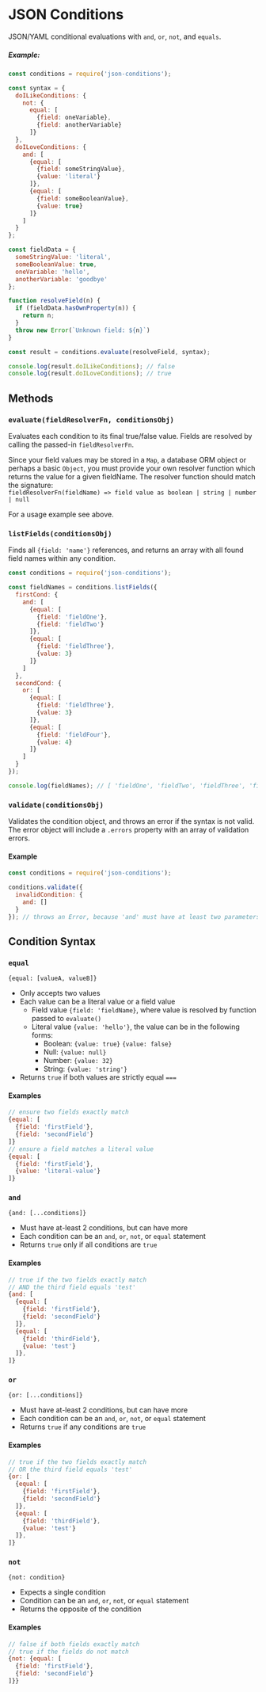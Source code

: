 # JSON Conditions
JSON/YAML conditional evaluations with `and`, `or`, `not`, and `equals`.

##### Example:

```js
const conditions = require('json-conditions');

const syntax = {
  doILikeConditions: {
    not: {
      equal: [
        {field: oneVariable},
        {field: anotherVariable}
      ]}
  },
  doILoveConditions: {
    and: [
      {equal: [
        {field: someStringValue},
        {value: 'literal'}
      ]},
      {equal: [
        {field: someBooleanValue},
        {value: true}
      ]}
    ]
  }
};

const fieldData = {
  someStringValue: 'literal',
  someBooleanValue: true,
  oneVariable: 'hello',
  anotherVariable: 'goodbye'
};

function resolveField(n) {
  if (fieldData.hasOwnProperty(n)) {
    return n;
  }
  throw new Error(`Unknown field: ${n}`)
}

const result = conditions.evaluate(resolveField, syntax);

console.log(result.doILikeConditions); // false
console.log(result.doILoveConditions); // true
```

## Methods
### `evaluate(fieldResolverFn, conditionsObj)`
Evaluates each condition to its final true/false value. Fields are resolved by calling the passed-in `fieldResolverFn`.

Since your field values may be stored in a `Map`, a database ORM object or perhaps a basic `Object`,
you must provide your own resolver function which returns the value for a given fieldName. The resolver function should match the signature:  
`fieldResolverFn(fieldName) => field value as boolean | string | number | null`

For a usage example see above.

### `listFields(conditionsObj)`
Finds all `{field: 'name'}` references, and returns an array with all found field names within any
condition.

```js
const conditions = require('json-conditions');

const fieldNames = conditions.listFields({
  firstCond: {
    and: [
      {equal: [
        {field: 'fieldOne'},
        {field: 'fieldTwo'}
      ]},
      {equal: [
        {field: 'fieldThree'},
        {value: 3}
      ]}
    ]
  },
  secondCond: {
    or: [
      {equal: [
        {field: 'fieldThree'},
        {value: 3}
      ]},
      {equal: [
        {field: 'fieldFour'},
        {value: 4}
      ]}
    ]
  }
});

console.log(fieldNames); // [ 'fieldOne', 'fieldTwo', 'fieldThree', 'fieldFour' ]
```

### `validate(conditionsObj)`
Validates the condition object, and throws an error if the syntax is not valid.
The error object will include a `.errors` property with an array of validation errors.

#### Example
```js
const conditions = require('json-conditions');

conditions.validate({
  invalidCondition: {
    and: []
  }
}); // throws an Error, because 'and' must have at least two parameters
```

## Condition Syntax
### `equal`
`{equal: [valueA, valueB]}`

* Only accepts two values
* Each value can be a literal value or a field value
  * Field value `{field: 'fieldName}`, where value is resolved by function passed to `evaluate()`
  * Literal value `{value: 'hello'}`, the value can be in the following forms:
    * Boolean: `{value: true}` `{value: false}`
    * Null: `{value: null}`
    * Number: `{value: 32}`
    * String: `{value: 'string'}`
* Returns `true` if both values are strictly equal `===`

#### Examples
```js
// ensure two fields exactly match
{equal: [
  {field: 'firstField'},
  {field: 'secondField'}
]}
// ensure a field matches a literal value
{equal: [
  {field: 'firstField'},
  {value: 'literal-value'}
]}
```

### `and`
`{and: [...conditions]}`

* Must have at-least 2 conditions, but can have more
* Each condition can be an `and`, `or`, `not`, or `equal` statement
* Returns `true` only if all conditions are `true`

#### Examples
```js
// true if the two fields exactly match
// AND the third field equals 'test'
{and: [
  {equal: [
    {field: 'firstField'},
    {field: 'secondField'}
  ]},
  {equal: [
    {field: 'thirdField'},
    {value: 'test'}
  ]},
]}
```

### `or`
`{or: [...conditions]}`

* Must have at-least 2 conditions, but can have more
* Each condition can be an `and`, `or`, `not`, or `equal` statement
* Returns `true` if any conditions are `true`

#### Examples
```js
// true if the two fields exactly match
// OR the third field equals 'test'
{or: [
  {equal: [
    {field: 'firstField'},
    {field: 'secondField'}
  ]},
  {equal: [
    {field: 'thirdField'},
    {value: 'test'}
  ]},
]}
```

### `not`
`{not: condition}`

* Expects a single condition
* Condition can be an `and`, `or`, `not`, or `equal` statement
* Returns the opposite of the condition

#### Examples
```js
// false if both fields exactly match
// true if the fields do not match
{not: {equal: [
  {field: 'firstField'},
  {field: 'secondField'}
]}}
```
